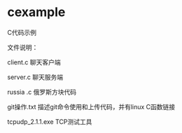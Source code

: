 # cexample
C代码示例

文件说明：

client.c 聊天客户端

server.c 聊天服务端

russia .c 俄罗斯方块代码

git操作.txt  描述git命令使用和上传代码，并有linux C函数链接

tcpudp_2.1.1.exe  TCP测试工具



